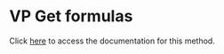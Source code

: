 <!---->
# VP Get formulas

Click [here](https://developer.4d.com/docs/20/ViewPro/method-list#vp-get-formulas) to access the documentation for this method.

